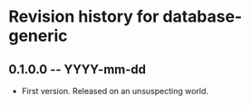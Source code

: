 # Revision history for database-generic

## 0.1.0.0 -- YYYY-mm-dd

* First version. Released on an unsuspecting world.
